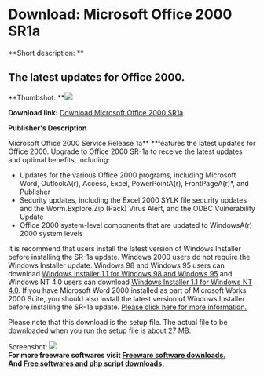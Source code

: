 # Download: Microsoft Office 2000 SR1a

**Short description: **

## The latest updates for Office 2000.

  
**Thumbshot: **![](http://www.freewarefiles.com/screenshot/ms_office_update_md.gif)   
  
**Download link:** [Download Microsoft Office 2000 SR1a](http://freesoftwares.boysofts.com/Microsoft-Office-SRa_program_481.html)  
  

**Publisher's Description**  
  

Microsoft Office 2000 Service Release 1a** **features the latest updates for
Office 2000. Upgrade to Office 2000 SR-1a to receive the latest updates and
optimal benefits, including:

  * Updates for the various Office 2000 programs, including Microsoft Word, OutlookA(r), Access, Excel, PowerPointA(r), FrontPageA(r)*, and Publisher 
  * Security updates, including the Excel 2000 SYLK file security updates and the Worm.Explore.Zip (Pack) Virus Alert, and the ODBC Vulnerability Update 
  * Office 2000 system-level components that are updated to WindowsA(r) 2000 system levels

It is recommend that users install the latest version of Windows Installer
before installing the SR-1a update. Windows 2000 users do not require the
Windows Installer update. Windows 98 and Windows 95 users can download
[Windows Installer 1.1 for Windows 98 and Windows
95](http://www.microsoft.com/downloads/release.asp?ReleaseID=17343) and
Windows NT 4.0 users can download [Windows Installer 1.1 for Windows NT
4.0](http://www.microsoft.com/downloads/release.asp?ReleaseID=17344). If you
have Microsoft Word 2000 installed as part of Microsoft Works 2000 Suite, you
should also install the latest version of Windows Installer before installing
the SR-1a update. [Please click here for more
information.](http://support.microsoft.com/support/kb/articles/q258/4/26.asp)

Please note that this download is the setup file. The actual file to be
downloaded when you run the setup file is about 27 MB.

  
  
Screenshot: ![](http://www.freewarefiles.com/screenshot/ms_office_update.gif)  
**For more freeware softwares visit [Freeware software downloads.](http://freesoftwares.boysofts.com/)**   
**And [Free softwares and php script downloads.](http://www.boysofts.com/)**

